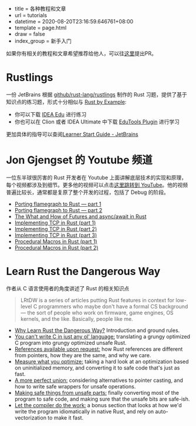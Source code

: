 - title = 各种教程和文章
 - url = tutorials
 - datetime = 2020-08-20T23:16:59.646761+08:00
 - template = page.html
 - draw = false
 - index_group = 新手入门

如果你有相关的教程和文章希望推荐给他人，可以往[这里](https://github.com/Kilerd/resource/blob/master/page/tutorials.md)提出PR。
# Rustlings
一份 JetBrains 根据 [github/rust-lang/rustlings](https://github.com/rust-lang/rustlings) 制作的 Rust 习题，提供了基于知识点的练习题，形式十分相似与 [Rust by Example](https://doc.rust-lang.org/rust-by-example/index.html):
 - 你可以下载 [IDEA Edu](https://www.jetbrains.com/education/download/#section=idea) 进行练习
 - 你也可以在 Clion 或者 IDEA Ultimate 中下载 [EduTools Plugin](https://www.jetbrains.com/help/education/install-edutools-plugin.html?section=CLion) 进行学习

更加具体的指导可以查阅[Learner Start Guide - JetBrains](https://www.jetbrains.com/help/education/learner-start-guide.html?section=Rustlings)


# Jon Gjengset 的 Youtube 频道
一位东半球很厉害的 Rust 开发者在 Youtube 上面讲解底层技术的实现和原理，每个视频都涉及到细节。更多他的视频可以点击[这里跳转到 YouTube](https://www.youtube.com/channel/UC_iD0xppBwwsrM9DegC5cQQ/videos)。他的视频普遍比较长，通常都是复原了整个开发的过程，包括了 Debug 的阶段。
 - [Porting flamegraph to Rust — part 1](https://www.youtube.com/watch?v=jTpK-bNZiA4)
 - [Porting flamegraph to Rust — part 2](https://www.youtube.com/watch?v=Qy1tQesXc7k)
 - [The What and How of Futures and async/await in Rust](https://www.youtube.com/watch?v=9_3krAQtD2k)
 - [Implementing TCP in Rust (part 1)](https://www.youtube.com/watch?v=bzja9fQWzdA)
 - [Implementing TCP in Rust (part 2)](https://www.youtube.com/watch?v=OCpt1I0MWXE)
 - [Implementing TCP in Rust (part 3)](https://www.youtube.com/watch?v=8GE6ltLRJA4)
 - [Procedural Macros in Rust (part 1)](https://www.youtube.com/watch?v=geovSK3wMB8)
 - [Procedural Macros in Rust (part 2)](https://www.youtube.com/watch?v=KVWHT1TAirU)

# Learn Rust the Dangerous Way
作者从 C 语言使用者的角度讲述了 Rust 的相关知识点

> LRtDW is a series of articles putting Rust features in context for low-level C programmers who maybe don't have a formal CS background — the sort of people who work on firmware, game engines, OS kernels, and the like. Basically, people like me.

- [Why Learn Rust the Dangerous Way?](http://cliffle.com/p/dangerust/0/) Introduction and ground rules.
- [You can't write C in just any ol' language:](http://cliffle.com/p/dangerust/1/) translating a grungy optimized C program into grungy optimized unsafe Rust.
- [References available upon request:](http://cliffle.com/p/dangerust/2/) how Rust references are different from pointers, how they are the same, and why we care.
- [Measure what you optimize:](http://cliffle.com/p/dangerust/3/) taking a hard look at an optimization based on uninitialized memory, and converting it to safe code that's just as fast.
- [A more perfect union:](http://cliffle.com/p/dangerust/4/) considering alternatives to pointer casting, and how to write safe wrappers for unsafe operations.
- [Making safe things from unsafe parts:](http://cliffle.com/p/dangerust/5/) finally converting most of the program to safe code, and making sure that the unsafe bits are safe-ish.
- [Let the compiler do the work:](http://cliffle.com/p/dangerust/6/) a bonus section that looks at how we'd write the program idiomatically in native Rust, and rely on auto-vectorization to make it fast.